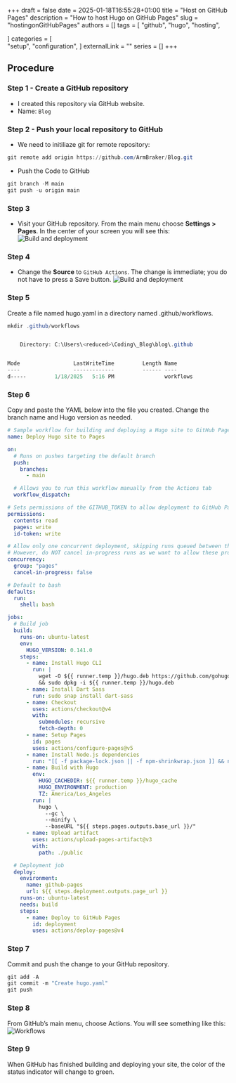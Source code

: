 +++ 
draft = false
date = 2025-01-18T16:55:28+01:00
title = "Host on GitHub Pages"
description = "How to host Hugo on GitHub Pages"
slug = "hostingonGitHubPages"
authors = []
tags = [
    "github",
    "hugo",
    "hosting",

]
categories = [    
    "setup",
    "configuration",
    ]
externalLink = ""
series = []
+++

## Procedure

### Step 1 - Create a GitHub repository

- I created this repository via GitHub website.
- Name: `Blog`

### Step 2 - Push your local repository to GitHub

- We need to initiliaze git for remote repository:

 ```powershell
 git remote add origin https://github.com/ArmBraker/Blog.git
 ```

- Push the Code to GitHub

```powershell
git branch -M main
git push -u origin main
```

### Step 3

- Visit your GitHub repository. From the main menu choose **Settings > Pages**. In the center of your screen you will see this:
![Build and deployment](https://gohugo.io/hosting-and-deployment/hosting-on-github/gh-pages-1.png)

### Step 4

- Change the **Source** to `GitHub Actions`. The change is immediate; you do not have to press a Save button.
![Build and deployment](https://gohugo.io/hosting-and-deployment/hosting-on-github/gh-pages-2.png)

### Step 5

Create a file named hugo.yaml in a directory named .github/workflows.

```powershell
mkdir .github/workflows


    Directory: C:\Users\<reduced>\Coding\_Blog\blog\.github


Mode                 LastWriteTime         Length Name
----                 -------------         ------ ----
d-----         1/18/2025   5:16 PM                workflows
```

### Step 6

Copy and paste the YAML below into the file you created. Change the branch name and Hugo version as needed.

```yaml
# Sample workflow for building and deploying a Hugo site to GitHub Pages
name: Deploy Hugo site to Pages

on:
  # Runs on pushes targeting the default branch
  push:
    branches:
      - main

  # Allows you to run this workflow manually from the Actions tab
  workflow_dispatch:

# Sets permissions of the GITHUB_TOKEN to allow deployment to GitHub Pages
permissions:
  contents: read
  pages: write
  id-token: write

# Allow only one concurrent deployment, skipping runs queued between the run in-progress and latest queued.
# However, do NOT cancel in-progress runs as we want to allow these production deployments to complete.
concurrency:
  group: "pages"
  cancel-in-progress: false

# Default to bash
defaults:
  run:
    shell: bash

jobs:
  # Build job
  build:
    runs-on: ubuntu-latest
    env:
      HUGO_VERSION: 0.141.0
    steps:
      - name: Install Hugo CLI
        run: |
          wget -O ${{ runner.temp }}/hugo.deb https://github.com/gohugoio/hugo/releases/download/v${HUGO_VERSION}/hugo_extended_${HUGO_VERSION}_linux-amd64.deb \
          && sudo dpkg -i ${{ runner.temp }}/hugo.deb
      - name: Install Dart Sass
        run: sudo snap install dart-sass
      - name: Checkout
        uses: actions/checkout@v4
        with:
          submodules: recursive
          fetch-depth: 0
      - name: Setup Pages
        id: pages
        uses: actions/configure-pages@v5
      - name: Install Node.js dependencies
        run: "[[ -f package-lock.json || -f npm-shrinkwrap.json ]] && npm ci || true"
      - name: Build with Hugo
        env:
          HUGO_CACHEDIR: ${{ runner.temp }}/hugo_cache
          HUGO_ENVIRONMENT: production
          TZ: America/Los_Angeles
        run: |
          hugo \
            --gc \
            --minify \
            --baseURL "${{ steps.pages.outputs.base_url }}/"
      - name: Upload artifact
        uses: actions/upload-pages-artifact@v3
        with:
          path: ./public

  # Deployment job
  deploy:
    environment:
      name: github-pages
      url: ${{ steps.deployment.outputs.page_url }}
    runs-on: ubuntu-latest
    needs: build
    steps:
      - name: Deploy to GitHub Pages
        id: deployment
        uses: actions/deploy-pages@v4
```

### Step 7

Commit and push the change to your GitHub repository.

```powershell
git add -A
git commit -m "Create hugo.yaml"
git push
```

### Step 8

From GitHub’s main menu, choose Actions. You will see something like this:
![Workflows](https://gohugo.io/hosting-and-deployment/hosting-on-github/gh-pages-3.png)

### Step 9

When GitHub has finished building and deploying your site, the color of the status indicator will change to green.

